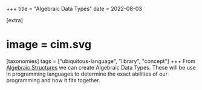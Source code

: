 +++
title = "Algebraic Data Types"
date = 2022-08-03

[extra]
#  image = cim.svg
[taxonomies]
   tags = ["ubiquitous-language", "library", "concept"]
+++
From [Algebraic Structures](/library/algebraic-structures) we can create Algebraic Data Types. These will be use in programming languages to determine the exact abilities of our programming and how it fits together.